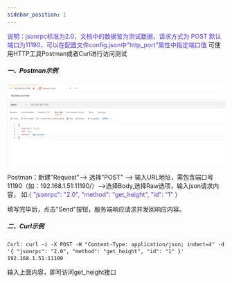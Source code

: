 ```yaml
---
sidebar_position: 1
---
```

<font color='#5432F4' >说明：jsonrpc标准为2.0，文档中的数据皆为测试数据，请求方式为 POST
默认端口为11190，可以在配置文件config.json中"http_port"属性中指定端口值</font>
可使用HTTP工具Postman或者Curl进行访问测试

##### 一、Postman示例  
![Example banner](../../../assets/jsonrpc接口文档.assets/postman.png)
<!-- ![](jsonrpc接口文档.assets/postman.png) -->

Postman：新建"Request"--> 选择"POST" --> 输入URL地址，需包含端口号11190（如：192.168.1.51:11190/）-->选择Body,选择Raw选项，输入json请求内容，
如:<font color='#5432F4' >{ "jsonrpc": "2.0", "method": "get_height", "id": "1" }</font>

填写完毕后，点击"Send"按钮，服务端响应请求并发回响应内容。

##### 二、Curl示例
```
Curl: curl -i -X POST -H "Content-Type: application/json; indent=4" -d '{ "jsonrpc": "2.0", "method": "get_height", "id": "1" }' 192.168.1.51:11190
```

输入上面内容，即可访问get_height接口